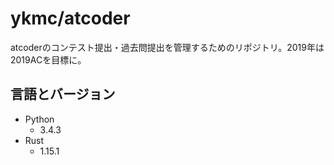 # ykmc/atcoder

atcoderのコンテスト提出・過去問提出を管理するためのリポジトリ。2019年は2019ACを目標に。

## 言語とバージョン

- Python
  - 3.4.3
- Rust
  - 1.15.1


